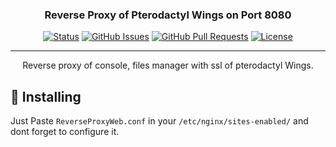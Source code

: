 <h3 align="center">Reverse Proxy of Pterodactyl Wings on Port 8080</h3>

<div align="center">

[![Status](https://img.shields.io/badge/status-active-success.svg)]()
[![GitHub Issues](https://img.shields.io/github/issues/kylelobo/The-Documentation-Compendium.svg)](https://github.com/kylelobo/The-Documentation-Compendium/issues)
[![GitHub Pull Requests](https://img.shields.io/github/issues-pr/kylelobo/The-Documentation-Compendium.svg)](https://github.com/kylelobo/The-Documentation-Compendium/pulls)
[![License](https://img.shields.io/badge/license-MIT-blue.svg)](/LICENSE)

</div>

---

<p align="center"> Reverse proxy of console, files manager with ssl of pterodactyl Wings.
    <br> 
</p>

## 🏁 Installing

Just Paste `ReverseProxyWeb.conf` in your `/etc/nginx/sites-enabled/` and dont forget to configure it.
